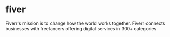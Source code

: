 # fiver
Fiverr's mission is to change how the world works together. Fiverr connects businesses with freelancers offering digital services in 300+ categories
